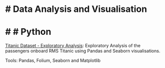 # # Data Analysis and Visualisation

# # # Python

[Titanic Dataset - Exploratory Analysis](https://github.com/GummaSudeep/EDA-Exploratory-Data-Analysis/blob/master/Basic_Exploratory%20Data%20Analysis(EDA).ipynb): Exploratory Analysis of the passengers onboard RMS Titanic using Pandas and Seaborn visualisations.




Tools: Pandas, Folium, Seaborn and Matplotlib
